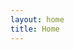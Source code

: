```yaml
---
layout: home
title: Home
---
```

<!-- 
# History

Hello world -->

<!-- {% include archive.html %} -->
